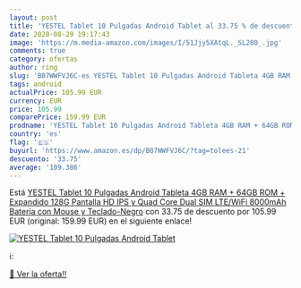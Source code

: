 ```yaml
---
layout: post
title: 'YESTEL Tablet 10 Pulgadas Android Tablet al 33.75 % de descuento'
date: 2020-08-29 19:17:43
image: 'https://m.media-amazon.com/images/I/51Jjy5XAtqL._SL200_.jpg'
comments: true
category: ofertas
author: ring
slug: 'B07WWFVJ6C-es YESTEL Tablet 10 Pulgadas Android Tableta 4GB RAM + 64GB...'
tags: android
actualPrice: 105.99 EUR
currency: EUR
price: 105.99
comparePrice: 159.99 EUR
prodname: 'YESTEL Tablet 10 Pulgadas Android Tableta 4GB RAM + 64GB ROM + Expandido 128G Pantalla HD IPS y Quad Core Dual SIM LTE/WiFi 8000mAh Batería con Mouse y Teclado-Negro'
country: 'es'
flag: '🇪🇸'
buyurl: 'https://www.amazon.es/dp/B07WWFVJ6C/?tag=tolees-21'
descuento: '33.75'
average: '109.386'
---
```


Está [YESTEL Tablet 10 Pulgadas Android Tableta 4GB RAM + 64GB ROM + Expandido 128G Pantalla HD IPS y Quad Core Dual SIM LTE/WiFi 8000mAh Batería con Mouse y Teclado-Negro](https://www.amazon.es/dp/B07WWFVJ6C/?tag=tolees-21) con 33.75 de descuento por 105.99 EUR (original: 159.99 EUR) en el siguiente enlace!

[![YESTEL Tablet 10 Pulgadas Android Tablet](https://m.media-amazon.com/images/I/51Jjy5XAtqL._SL200_.jpg)](https://www.amazon.es/dp/B07WWFVJ6C/?tag=tolees-21)

ℹ️:


[🛒 Ver la oferta!!](https://www.amazon.es/dp/B07WWFVJ6C/?tag=tolees-21)
